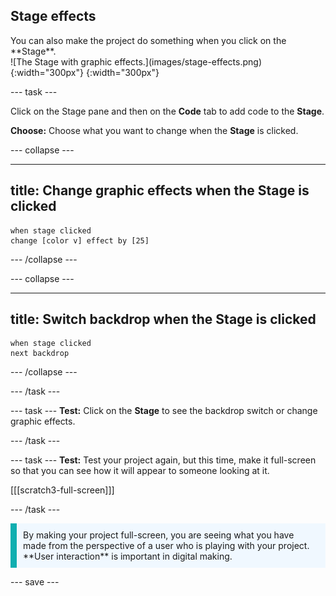 ## Stage effects

<div style="display: flex; flex-wrap: wrap">
<div style="flex-basis: 200px; flex-grow: 1; margin-right: 15px;">
You can also make the project do something when you click on the **Stage**.
</div>
<div>
![The Stage with graphic effects.](images/stage-effects.png){:width="300px"} 
{:width="300px"}  
</div>
</div>

--- task ---

Click on the Stage pane and then on the **Code** tab to add code to the **Stage**.

**Choose:** Choose what you want to change when the **Stage** is clicked.

--- collapse ---

---
title: Change graphic effects when the Stage is clicked
---

```blocks3
when stage clicked
change [color v] effect by [25]
```

--- /collapse ---

--- collapse ---

---
title: Switch backdrop when the Stage is clicked
---

```blocks3
when stage clicked
next backdrop
```

--- /collapse ---

--- /task ---

--- task --- **Test:** Click on the **Stage** to see the backdrop switch or change graphic effects.

--- /task ---

--- task --- **Test:** Test your project again, but this time, make it full-screen so that you can see how it will appear to someone looking at it.

[[[scratch3-full-screen]]]

--- /task ---

<p style="border-left: solid; border-width:10px; border-color: #0faeb0; background-color: aliceblue; padding: 10px;">
By making your project full-screen, you are seeing what you have made from the perspective of a user who is playing with your project. **User interaction** is important in digital making. 
</p>

--- save ---
